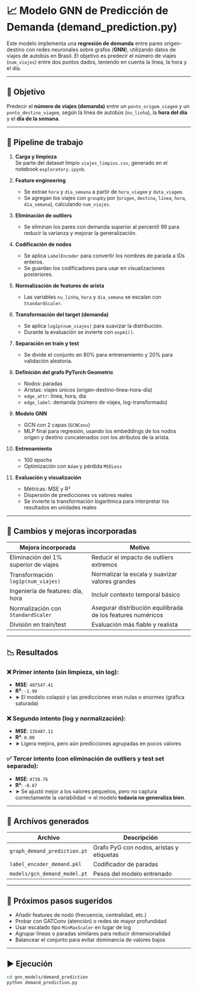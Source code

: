 # 📈 Modelo GNN de Predicción de Demanda (demand_prediction.py)

Este modelo implementa una **regresión de demanda** entre pares origen-destino con redes neuronales sobre grafos (**GNN**), utilizando datos de viajes de autobús en Brasil. El objetivo es predecir el número de viajes (`num_viajes`) entre dos puntos dados, teniendo en cuenta la línea, la hora y el día.

---

## 🎯 Objetivo

Predecir el **número de viajes (demanda)** entre un `ponto_origem_viagem` y un `ponto_destino_viagem`, según la línea de autobús (`nu_linha`), la **hora del día** y el **día de la semana**.

---

## 🧱 Pipeline de trabajo

1. **Carga y limpieza**  
   Se parte del dataset limpio `viajes_limpios.csv`, generado en el notebook `exploratory.ipynb`.

2. **Feature engineering**  
   - Se extrae `hora` y `dia_semana` a partir de `hora_viagem` y `data_viagem`.
   - Se agregan los viajes con `groupby` por (`origen`, `destino`, `línea`, `hora`, `día_semana`), calculando `num_viajes`.

3. **Eliminación de outliers**  
   - Se eliminan los pares con demanda superior al percentil 99 para reducir la varianza y mejorar la generalización.

4. **Codificación de nodos**  
   - Se aplica `LabelEncoder` para convertir los nombres de parada a IDs enteros.
   - Se guardan los codificadores para usar en visualizaciones posteriores.

5. **Normalización de features de arista**  
   - Las variables `nu_linha`, `hora` y `dia_semana` se escalan con `StandardScaler`.

6. **Transformación del target (demanda)**  
   - Se aplica `log1p(num_viajes)` para suavizar la distribución.
   - Durante la evaluación se invierte con `expm1()`.

7. **Separación en train y test**
   - Se divide el conjunto en 80% para entrenamiento y 20% para validación aleatoria.

8. **Definición del grafo PyTorch Geometric**
   - Nodos: paradas
   - Aristas: viajes únicos (origen-destino-línea-hora-día)
   - `edge_attr`: línea, hora, día
   - `edge_label`: demanda (número de viajes, log-transformado)

9. **Modelo GNN**  
   - GCN con 2 capas (`GCNConv`)
   - MLP final para regresión, usando los embeddings de los nodos origen y destino concatenados con los atributos de la arista.

10. **Entrenamiento**
    - 100 epochs
    - Optimización con `Adam` y pérdida `MSELoss`

11. **Evaluación y visualización**
    - Métricas: MSE y R²
    - Dispersión de predicciones vs valores reales
    - Se invierte la transformación logarítmica para interpretar los resultados en unidades reales

---

## 🧪 Cambios y mejoras incorporadas

| Mejora incorporada                  | Motivo                                                      |
|-------------------------------------|--------------------------------------------------------------|
| Eliminación del 1% superior de viajes | Reducir el impacto de outliers extremos                      |
| Transformación `log1p(num_viajes)` | Normalizar la escala y suavizar valores grandes              |
| Ingeniería de features: día, hora   | Incluir contexto temporal básico                             |
| Normalización con `StandardScaler` | Asegurar distribución equilibrada de los features numéricos |
| División en train/test              | Evaluación más fiable y realista                             |

---

## 📉 Resultados

### ❌ Primer intento (sin limpieza, sin log):
- **MSE**: `407547.41`
- **R²**: `-1.99`
- ➤ El modelo colapsó y las predicciones eran nulas o enormes (gráfica saturada)

### ❌ Segundo intento (log y normalización):
- **MSE**: `135487.11`
- **R²**: `0.00`
- ➤ Ligera mejora, pero aún predicciones agrupadas en pocos valores

### ✅ Tercer intento (con eliminación de outliers y test set separado):
- **MSE**: `4738.76`
- **R²**: `-0.67`
- ➤ Se ajustó mejor a los valores pequeños, pero no captura correctamente la variabilidad → el modelo **todavía no generaliza bien**.

---

## 📂 Archivos generados

| Archivo                                  | Descripción                               |
|------------------------------------------|-------------------------------------------|
| `graph_demand_prediction.pt`             | Grafo PyG con nodos, aristas y etiquetas  |
| `label_encoder_demand.pkl`               | Codificador de paradas                    |
| `models/gcn_demand_model.pt`             | Pesos del modelo entrenado                |

---

## 🚧 Próximos pasos sugeridos

- Añadir features de nodo (frecuencia, centralidad, etc.)
- Probar con GATConv (atención) o redes de mayor profundidad
- Usar escalado tipo `MinMaxScaler` en lugar de log
- Agrupar líneas o paradas similares para reducir dimensionalidad
- Balancear el conjunto para evitar dominancia de valores bajos

---

## ▶️ Ejecución

```bash
cd gnn_models/demand_prediction
python demand_prediction.py
